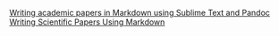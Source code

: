 [Writing academic papers in Markdown using Sublime Text and Pandoc](http://nikolasander.com/writing-in-markdown/)
[Writing Scientific Papers Using Markdown](https://danieljhocking.wordpress.com/2014/12/09/writing-scientific-papers-using-markdown/)
